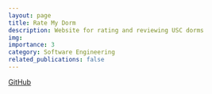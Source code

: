```yaml
---
layout: page
title: Rate My Dorm
description: Website for rating and reviewing USC dorms
img: 
importance: 3
category: Software Engineering
related_publications: false
---
```


<a href="https://github.com/guswns3396-classes/ITP303">GitHub</a>